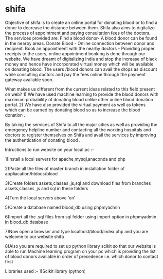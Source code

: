 # shifa
Objective of shifa is to create an online portal for donating blood or to find a donor to decrease the distance between them. Shifa also aims to digitalize the process of appointment and paying consultation fees of the doctors. The services provided are: Find a blood donor- A blood donor can be found in the nearby areas. Donate Blood - Online connection between donor and recipient. Book an appointment with the nearby doctors - Providing proper receipts to the users, online appointment booking is done through our website. We have dreamt of digitalizing India and stop the increase of black money and hence have incorporated virtual money which will be available on donating blood. The users /blood donors can avail the drops as discount while consulting doctors and pay the fees online through the payment gateway available soon.

What makes us different from the current ideas related to this field present on web? 1) We have used machine learning to provide the blood donors with maximum probability of donating blood unlike other online blood donation portal. 2) We have also provided the virtual payment as well as tokens which can be earned by donating blood so as to increase the blood donation .

By taking the services of Shifa to all the major cities as well as providing the emergency helpline number and contacting all the working hospitals and doctors to register themselves on Shifa and avail the services by improving the authentication of donating blood .

Intructions to run website on your local pc :- 

1)Install a local servers for apache,mysql,anaconda and php

2)Paste all the files of master branch in installation folder of appliacation/htdocs/blood

3)Create folders assets,classes ,js,sql and download files from branches assets,classes ,js and sql in these folders

4)Turn the local servers above 'on'

5)Create a database named blood_db using phpmyadmin

6)Import all the .sql files from sql folder using import option in phpmyadmin in blood_db database

7)Now open a browser and type localhost/blood/index.php and you are welcome to our website shifa

8)Also you are required to set up python library scikit so that our website is able to run   Machine learning program on your pc which is providing the list of blood donors available in order of precedence i.e. which donor to contact first


Libraries used :-
1)Scikit library (python)

